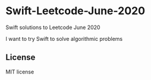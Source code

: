 # Swift-Leetcode-June-2020
Swift solutions to Leetcode June 2020

I want to try Swift to solve algorithmic problems


## License 
MIT license
